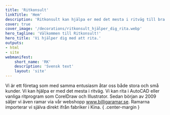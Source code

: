 ```yaml
---
title: 'Ritkonsult'
linkTitle: 'Hem'
description: 'Ritkonsult kan hjälpa er med det mesta i ritväg till bra priser och snabba leveranser. Vi kan rita utrymningsplaner, insatsplaner, kontrollritningar mm.'
cover: true
cover_image: '/decorations/ritkonsult_hjälper_dig_rita.webp'
hero_tagline: 'Välkommen till Ritkonsult!'
hero_title: 'Vi hjälper dig med att rita.'
outputs:
- html
- site
webmanifest:
    short_name: 'RK'
    description: 'Svensk text'
    layout: 'site'
---
```


Vi är ett företag som med samma entusiasm åtar oss både stora och små kunder. Vi kan hjälpa er med det mesta i ritväg. Vi kan rita i AutoCAD eller vanliga ritprogram som CorelDraw och Illustrator. Sedan början av 2009 säljer vi även ramar via vår webshopp www.billigaramar.se. Ramarna importerar vi själva direkt ifrån fabriker i Kina.
{ .center-margin }
